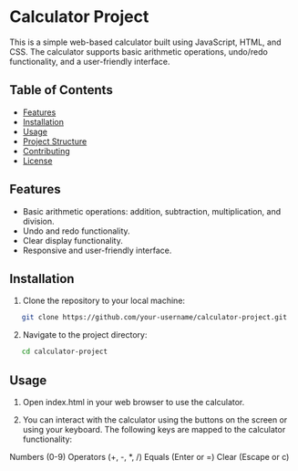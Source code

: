 # Calculator Project

This is a simple web-based calculator built using JavaScript, HTML, and CSS. The calculator supports basic arithmetic operations, undo/redo functionality, and a user-friendly interface.

## Table of Contents

- [Features](#features)
- [Installation](#installation)
- [Usage](#usage)
- [Project Structure](#project-structure)
- [Contributing](#contributing)
- [License](#license)

## Features

- Basic arithmetic operations: addition, subtraction, multiplication, and division.
- Undo and redo functionality.
- Clear display functionality.
- Responsive and user-friendly interface.

## Installation

1. Clone the repository to your local machine:

```bash
   git clone https://github.com/your-username/calculator-project.git
```
2. Navigate to the project directory:

```bash
   cd calculator-project
```

## Usage

1. Open index.html in your web browser to use the calculator.

2. You can interact with the calculator using the buttons on the screen or using your keyboard. The following keys are mapped to the calculator functionality:

Numbers (0-9)
Operators (+, -, *, /)
Equals (Enter or =)
Clear (Escape or c)


